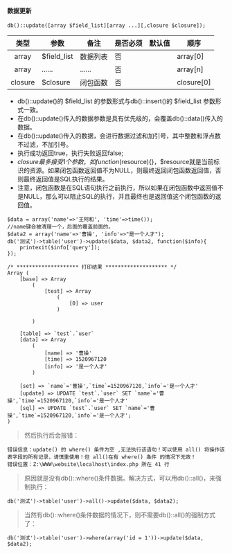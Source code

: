 #### 数据更新

```
db()::update([array $field_list][array ...][,closure $closure]);
```


|类型|	参数|	备注|	是否必须|	默认值|	顺序|
|:-----------:| ---------- | --- | --- | --- | --- |
|array |	$field_list|数据列表|	否| |	array[0]|
|array |	......|......|	否|	|	array[n]|
|closure|	$closure|	闭包函数|	否|	|closure[0]|	

- db()::update()的 $field_list 的参数形式与db()::insert()的 $field_list 参数形式一致。
- 在db()::update()传入的数据参数是具有优先级的，会覆盖db()::data()传入的数据。
- 在db()::update()传入的数据，会进行数据过滤和加引号，其中整数和浮点数不过滤，不加引号。
- 执行成功返回true，执行失败返回false;
- $closure 最多接受1个参数，如function($resource){}，$resource就是当前标识的资源。如果闭包函数返回值不为NULL，则最终返回闭包函数返回值，否则最终返回值是SQL执行的结果。
- 注意，闭包函数是在SQL语句执行之前执行，所以如果在闭包函数中返回值不是NULL，那么可以阻止SQL的执行，并且最终也是返回值这个闭包函数的返回值。

```
$data = array('name'=>'王阿和', 'time'=>time());
//name键会被清理一个，后面的覆盖前面的。
$data2 = array('name'=>'曹操', 'info'=>"是一个人才");
db('测试')->table('user')->update($data, $data2, function($info){
	printexit($info['query']);
});
```

```
/* ******************** 打印结果 ******************** */
Array (
    [base] => Array
        (
            [test] => Array
                (
                    [0] => user
                )

        )

    [table] => `test`.`user`
    [data] => Array
        (
            [name] => '曹操'
            [time] => 1520967120
            [info] => '是一个人才'
        )

    [set] => `name`='曹操',`time`=1520967120,`info`='是一个人才'
    [update] => UPDATE `test`.`user` SET `name`='曹操',`time`=1520967120,`info`='是一个人才'
    [sql] => UPDATE `test`.`user` SET `name`='曹操',`time`=1520967120,`info`='是一个人才';
)
```

> 然后执行后会报错：


```
错误信息：update() 的 where() 条件为空 ,无法执行该语句！可以使用 all() 将操作该表字段的所有记录，请慎重使用！但 all()在有 where() 条件 的情况下无效！
错误位置：Z:\WWW\website\localhost\index.php 所在 41 行
```

> 原因就是没有db()::where()条件数据。解决方式，可以用db()::all()，来强制执行：


```
db('测试')->table('user')->all()->update($data, $data2);
```

> 当然有db()::where()条件数据的情况下，则不需要db()::all()的强制方式了：


```
db('测试')->table('user')->where(array('id = 1'))->update($data, $data2);
```

